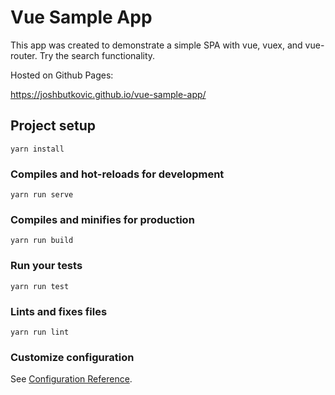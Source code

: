 # Vue Sample App

This app was created to demonstrate a simple SPA with vue, vuex, and vue-router.  Try the search functionality.

Hosted on Github Pages:

https://joshbutkovic.github.io/vue-sample-app/

## Project setup
```
yarn install
```

### Compiles and hot-reloads for development
```
yarn run serve
```

### Compiles and minifies for production
```
yarn run build
```

### Run your tests
```
yarn run test
```

### Lints and fixes files
```
yarn run lint
```

### Customize configuration
See [Configuration Reference](https://cli.vuejs.org/config/).
